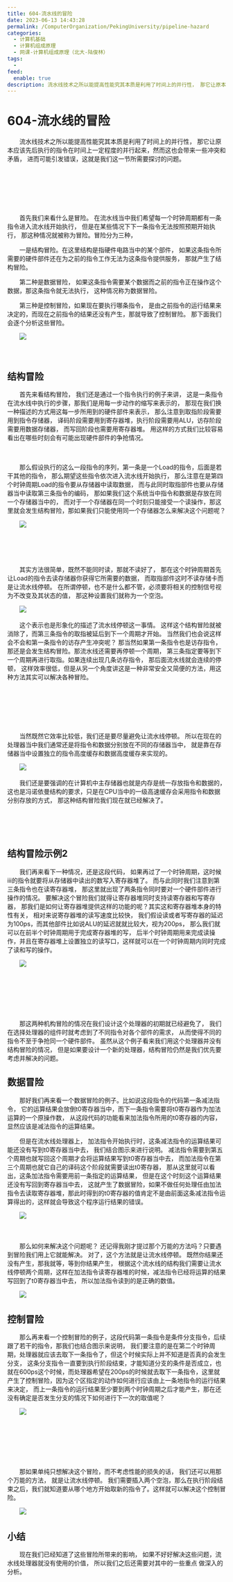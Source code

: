 ```yaml
---
title: 604-流水线的冒险
date: 2023-06-13 14:43:28
permalink: /ComputerOrganization/PekingUniversity/pipeline-hazard
categories:
  - 计算机基础
  - 计算机组成原理
  - 网课-计算机组成原理（北大-陆俊林）
tags:
  - 
feed:
  enable: true
description: 流水线技术之所以能提高性能究其本质是利用了时间上的并行性， 那它让原本应该先后执行的指令在时间上一定程度的并行起来，然而这也会带来一些冲突和矛盾， 进而可能引发错误，这就是我们这一节所需要探讨的问题。 
---
```

# 604-流水线的冒险

　　流水线技术之所以能提高性能究其本质是利用了时间上的并行性， 那它让原本应该先后执行的指令在时间上一定程度的并行起来，然而这也会带来一些冲突和矛盾， 进而可能引发错误，这就是我们这一节所需要探讨的问题。 
<!-- more -->
　　‍

　　‍

　　‍

　　首先我们来看什么是冒险。 在流水线当中我们希望每一个时钟周期都有一条指令进入流水线开始执行， 但是在某些情况下下一条指令无法按照预期开始执行， 那这种情况就被称为冒险。冒险分为三种， 

　　一是结构冒险。在这里结构是指硬件电路当中的某个部件， 如果这条指令所需要的硬件部件还在为之前的指令工作无法为这条指令提供服务， 那就产生了结构冒险。

　　第二种是数据冒险， 如果这条指令需要某个数据而之前的指令正在操作这个数据，那这条指令就无法执行， 这种情况称为数据冒险。

　　第三种是控制冒险，如果现在要执行哪条指令， 是由之前指令的运行结果来决定的，而现在之前指令的结果还没有产生，那就导致了控制冒险。 那下面我们会逐个分析这些冒险。

　　![](https://image.peterjxl.com/blog/image-20220920225307-5fyjyer.png)

　　‍

## 结构冒险

　　首先来看结构冒险， 我们还是通过一个指令执行的例子来讲， 这是一条指令在流水线中执行的步骤，那我们是用每一步动作的缩写来表示的， 那现在我们换一种描述的方式用这每一步所用到的硬件部件来表示， 那么注意到取指阶段需要用到指令存储器， 译码阶段需要用到寄存器堆，执行阶段需要用ALU，访存阶段需要用数据存储器， 而写回阶段也需要用寄存器堆。 用这样的方式我们比较容易看出在哪些时刻会有可能出现硬件部件的争抢情况。

　　‍

　　那么假设执行的这么一段指令的序列，第一条是一个Load的指令，后面是若干其他的指令， 那么期望这些指令依次进入流水线开始执行， 那么注意在是第四个时钟周期Load的指令要从存储器中读取数据， 而与此同时取指部件也要从存储器当中读取第三条指令的编码， 那如果我们这个系统当中指令和数据是存放在同一个存储器当中的， 而对于一个存储器在同一个时刻只能接受一个读操作，那这里就会发生结构冒险，那如果我们只能使用同一个存储器怎么来解决这个问题呢？ 

　　![](https://image.peterjxl.com/blog/image-20220920225440-hzk5xdz.png)

　　‍

　　‍

　　其实方法很简单，既然不能同时读，那就不读好了， 那在这个时钟周期首先让Load的指令去读存储器你获得它所需要的数据， 而取指部件这时不读存储卡而是让流水线停顿。 在所谓停顿，也不是什么都不管，必须要将相关的控制信号视为不改变及其状态的值， 那这种设置我们就称为一个空泡。 

　　![](https://image.peterjxl.com/blog/image-20220920225502-8137r8z.png)

　　这个表示也是形象化的描述了流水线停顿这一事情。 这样这个结构冒险就被消除了，而第三条指令的取指被延后到下一个周期才开始。 当然我们也会说这样会不会和第一条指令的访存产生冲突呢？ 那当然如果第一条指令也是访存指令， 那还是会发生结构冒险。那流水线还需要再停顿一个周期， 第三条指定要等到下一个周期再进行取指。如果连续出现几条访存指令， 那后面流水线就会连续的停顿， 这样效率很低，但是从另一个角度讲这是一种非常安全又简便的方法，用这种方法其实可以解决各种冒险。

　　‍

　　‍

　　‍

　　当然既然它效率比较低，我们还是要尽量避免让流水线停顿。 所以在现在的处理器当中我们通常还是将指令和数据分别放在不同的存储器当中， 就是靠在存储器当中设置独立的指令高度缓存和数据高度缓存来实现的。 

　　![](https://image.peterjxl.com/blog/image-20220920225554-y0ox2n4.png)

　　我们还是要强调的在计算机中主存储器也就是内存是统一存放指令和数据的， 这也是冯诺依曼结构的要求，只是在CPU当中的一级高速缓存会采用指令和数据分别存放的方式， 那这种结构冒险我们现在就已经解决了。 

　　‍

　　‍

## 结构冒险示例2

　　我们再来看下一种情况，还是这段代码， 如果再过了一个时钟周期，这时候iii的指令就要将从存储器中读出的数写入寄存器堆了。 而与此同时我们注意到第三条指令也在读寄存器堆， 那这里就出现了两条指令同时要对一个硬件部件进行操作的情况。 要解决这个冒险我们就得让寄存器堆同时支持读寄存器和写寄存器， 那我们是如何让寄存器堆提供这样的功能的呢？其实这和寄存器堆本身的特性有关， 相对来说寄存器堆的读写速度比较快， 我们假设读或者写寄存器的延迟为100ps，而其他部件比如说ALU的延迟就就比较大，视为200ps， 那么我们就可以在前半个时钟周期用于完成寄存器堆的写， 后半个时钟周期用来完成读操作，并且在寄存器堆上设置独立的读写口，这样就可以在一个时钟周期内同时完成了读和写的操作。

　　![](https://image.peterjxl.com/blog/image-20220920225706-aosg688.png)

　　‍

　　‍

　　‍

　　那这两种机构冒险的情况在我们设计这个处理器的初期就已经避免了， 我们在选择处理器的组件时就考虑到了不同指令对各个部件的需求， 从而使得不同的指令不至于争抢同一个硬件部件。 虽然从这个例子看来我们用这个处理器并没有结构冒险的情况， 但是如果要设计一个新的处理器，结构冒险仍然是我们优先要考虑并解决的问题。 

## 数据冒险

　　那好我们再来看一个数据冒险的例子。比如说这段指令的代码第一条减法指令， 它的运算结果会放倒t0寄存器当中，而下一条指令需要将t0寄存器作为加法运算的一个原操作数， 从这段代码的功能看来加法指令所用的t0寄存器的内容，显然应该是减法指令的运算结果。

　　但是在流水线处理器上， 加法指令开始执行时，这条减法指令的运算结果可能还没有写到t0寄存器当中去， 我们结合图示来进行说明。 减法指令需要到第五个周期也就写回这个周期才会将运算结果写到t0寄存器当中去， 而加法指令在第三个周期也就它自己的译码这个阶段就需要读出t0寄存器， 那从这里就可以看出，这条加法指令需要用前一条指定的运算结果， 但是在这个时刻这个运算结果还没有写回到寄存器当中去， 这就产生了数据冒险，如果不做任何处理任由加法指令去读取寄存器堆，那此时得到的t0寄存器的值肯定不是由前面这条减法指令运算得出的，这样就会导致这个程序运行结果的错误。

　　![](https://image.peterjxl.com/blog/image-20220920225907-orq2445.png)

　　‍

　　那么如何来解决这个问题呢？ 还记得我刚才提过那个万能的方法吗？只要遇到冒险我们用上它就能解决。 对了，这个方法就是让流水线停顿。 既然你结果还没有产生，那我就等，等到你结果产生， 根据这个流水线的结构我们需要让流水线停顿两个周期，这样在加法指令读寄存器堆的时候，减法指令已经将运算的结果写回到了t0寄存器当中去， 所以加法指令读到的是正确的数值。 

　　![](https://image.peterjxl.com/blog/image-20220920225923-d1ct11w.png)

## 控制冒险

　　那么再来看一个控制冒险的例子，这段代码第一条指令是条件分支指令，后续跟了若干的指令，那我们也结合图示来说明， 我们要注意的是在第二个时钟周期，处理器就应该去取下一条指令了，但这个时候实际上并不知道是否真的会发生分支， 这条分支指令一直要到执行阶段结束，才能知道分支的条件是否成立，也就在600ps这个时候，而处理器希望在200ps的时候就去取下一条指令，这里就产生了控制冒险，因为这个区指定的动作如何进行应该由上一条地指令的运行结果来决定， 而上一条指令的运行结果至少要到两个时钟周期之后才能产生，那在还没有确定是否发生分支的情况下如何进行下一次的取值呢？ 

　　![](https://image.peterjxl.com/blog/image-20220920230040-co8a9jt.png)

　　‍

　　‍

　　

　　那如果单纯只想解决这个冒险，而不考虑性能的损失的话， 我们还可以用那个万能的方法， 就是让流水线停顿。 我们需要插入两个空泡，那么在执行阶段结束之后，我们就知道要从哪个地方开始取新的指令了。这样就可以解决这个控制冒险。

　　![](https://image.peterjxl.com/blog/image-20220920230044-y92fohe.png)

## 小结

　　现在我们已经知道了这些冒险所带来的影响， 如果不好好解决这些问题，流水线处理器就没有使用的价值， 所以我们之后还需要对其中的一些重点 做深入的分析。
